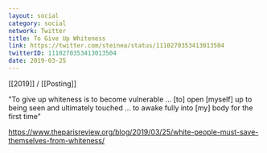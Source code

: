 ```yaml
---
layout: social
category: social
network: Twitter
title: To Give Up Whiteness
link: https://twitter.com/steinea/status/1110270353413013504
twitterID: 1110270353413013504
date: 2019-03-25
---
```


[[2019]] / [[Posting]]

"To give up whiteness is to become vulnerable ... [to] open [myself] up to being seen and ultimately touched ... to awake fully into [my] body for the first time"

<https://www.theparisreview.org/blog/2019/03/25/white-people-must-save-themselves-from-whiteness/>
